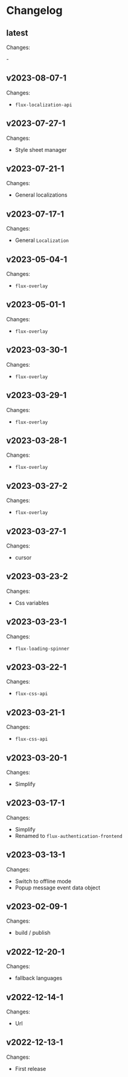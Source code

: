 # Changelog

## latest

Changes:

\-

## v2023-08-07-1

Changes:

- `flux-localization-api`

## v2023-07-27-1

Changes:

- Style sheet manager

## v2023-07-21-1

Changes:

- General localizations

## v2023-07-17-1

Changes:

- General `Localization`

## v2023-05-04-1

Changes:

- `flux-overlay`

## v2023-05-01-1

Changes:

- `flux-overlay`

## v2023-03-30-1

Changes:

- `flux-overlay`

## v2023-03-29-1

Changes:

- `flux-overlay`

## v2023-03-28-1

Changes:

- `flux-overlay`

## v2023-03-27-2

Changes:

- `flux-overlay`

## v2023-03-27-1

Changes:

- cursor

## v2023-03-23-2

Changes:

- Css variables

## v2023-03-23-1

Changes:

- `flux-loading-spinner`

## v2023-03-22-1

Changes:

- `flux-css-api`

## v2023-03-21-1

Changes:

- `flux-css-api`

## v2023-03-20-1

Changes:

- Simplify

## v2023-03-17-1

Changes:

- Simplify
- Renamed to `flux-authentication-frontend`

## v2023-03-13-1

Changes:

- Switch to offline mode
- Popup message event data object

## v2023-02-09-1

Changes:

- build / publish

## v2022-12-20-1

Changes:

- fallback languages

## v2022-12-14-1

Changes:

- Url

## v2022-12-13-1

Changes:

- First release
